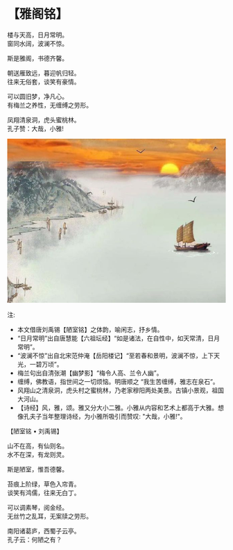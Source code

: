 # 【雅阁铭】

楼与天高，日月常明。  
窗同水阔，波澜不惊。

斯是雅阁，书德齐馨。 

朝送雁致远，暮迎帆归轻。  
往来无俗套，谈笑有豪情。 

可以圆旧梦，净凡心。  
有梅兰之养性，无缠缚之劳形。 

凤翔清泉洞，虎头蜜桃林。  
孔子赞：大哉，小雅!

![](003_ya_ge.jpg)

注: 

- 本文借唐刘禹锡【陋室铭】之体韵，喻闲志，抒乡情。
- “日月常明”出自唐慧能【六祖坛经】“如是诸法，在自性中，如天常清，日月常明”。
- “波澜不惊”出自北宋范仲淹【岳阳楼记】“至若春和景明，波澜不惊，上下天光，一碧万顷”。
- 梅兰句出自清张潮【幽梦影】“梅令人高、兰令人幽”。
- 缠缚，佛教语，指世间之一切烦恼。明唐顺之 “我生苦缠缚，雅志在泉石”。
- 风翔山之清泉洞，虎头村之蜜桃林，乃老家穆阳两处美景。古镇小景观，祖国大河山。
- 【诗经】风，雅，颂。雅又分大小二雅。小雅从内容和艺术上都高于大雅。想像孔夫子当年整理诗经，为小雅所吸引而赞叹: "大哉，小雅!"。

【陋室铭 • 刘禹锡】

山不在高，有仙则名。  
水不在深，有龙则灵。

斯是陋室，惟吾德馨。 

苔痕上阶绿，草色入帘青。  
谈笑有鸿儒，往来无白丁。

可以调素琴，阅金经。  
无丝竹之乱耳，无案牍之劳形。

南阳诸葛庐，西蜀子云亭。  
孔子云：何陋之有？